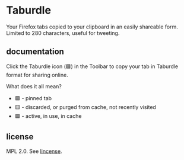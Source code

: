 # Taburdle #

Your Firefox tabs copied to your clipboard in an easily shareable form. Limited to 280 characters, useful for tweeting.

## documentation ##

Click the Taburdle icon (🟩) in the Toolbar to copy your tab in Taburdle format for sharing online.

What does it all mean?

 - 🟪 - pinned tab
 - 🟨 - discarded, or purged from cache, not recently visited
 - 🟩 - active, in use, in cache

## license ##

MPL 2.0. See [lincense](LICENSE).
